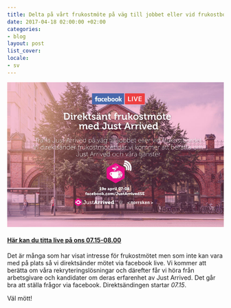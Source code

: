 ```yaml
---
title: Delta på vårt frukostmöte på väg till jobbet eller vid frukostbordet!
date: 2017-04-18 02:00:00 +02:00
categories:
- blog
layout: post
list_cover: 
locale:
- sv
---
```


![livestream](/assets/images/blog/frukost_live_stream.png)

#### [Här kan du titta live på ons 07.15-08.00](https://www.facebook.com/JustArrivedSE/)

Det är många som har visat intresse för frukostmötet men som inte kan vara med på plats så vi direktsänder mötet via facebook live. Vi kommer att berätta om våra rekryteringslösningar och därefter får vi höra från arbetsgivare och kandidater om deras erfarenhet av Just Arrived. Det går bra att ställa frågor via facebook.
Direktsändingen startar *07.15*.

Väl mött!





